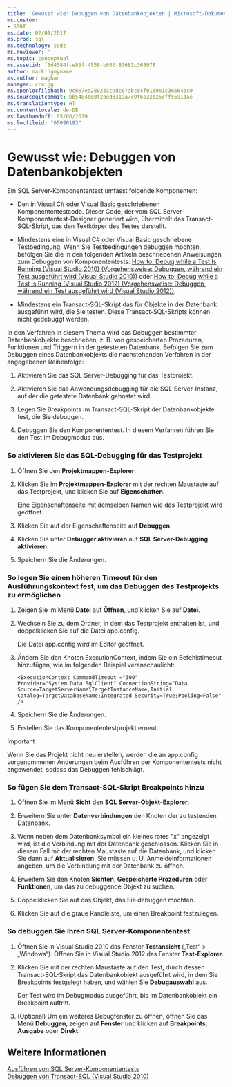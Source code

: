 ```yaml
---
title: 'Gewusst wie: Debuggen von Datenbankobjekten | Microsoft-Dokumentation'
ms.custom:
- SSDT
ms.date: 02/09/2017
ms.prod: sql
ms.technology: ssdt
ms.reviewer: ''
ms.topic: conceptual
ms.assetid: f5d4584f-e85f-4558-b056-83681c365978
author: markingmyname
ms.author: maghan
manager: craigg
ms.openlocfilehash: 9c087ed280233cadc67abc8cf0160b1c36664bc0
ms.sourcegitcommit: bb5484b08f2aed3319a7c9f6b32d26cff5591dae
ms.translationtype: HT
ms.contentlocale: de-DE
ms.lasthandoff: 05/06/2019
ms.locfileid: "65090193"
---
```

# <a name="how-to-debug-database-objects"></a>Gewusst wie: Debuggen von Datenbankobjekten
Ein SQL Server-Komponententest umfasst folgende Komponenten:  
  
-   Den in Visual C\# oder Visual Basic geschriebenen Komponententestcode. Dieser Code, der vom SQL Server-Komponententest-Designer generiert wird, übermittelt das Transact\-SQL-Skript, das den Textkörper des Testes darstellt.  
  
-   Mindestens eine in Visual C\# oder Visual Basic geschriebene Testbedingung. Wenn Sie Testbedingungen debuggen möchten, befolgen Sie die in den folgenden Artikeln beschriebenen Anweisungen zum Debuggen von Komponententests: [How to: Debug while a Test Is Running (Visual Studio 2010) (Vorgehensweise: Debuggen, während ein Test ausgeführt wird (Visual Studio 2010))](https://msdn.microsoft.com/library/ms182484(VS.100).aspx) oder [How to: Debug while a Test Is Running (Visual Studio 2012) (Vorgehensweise: Debuggen, während ein Test ausgeführt wird (Visual Studio 2012))](https://msdn.microsoft.com/library/ms182484.aspx).  
  
-   Mindestens ein Transact\-SQL-Skript das für Objekte in der Datenbank ausgeführt wird, die Sie testen. Diese Transact\-SQL-Skripts können nicht gedebuggt werden.  
  
In den Verfahren in diesem Thema wird das Debuggen bestimmter Datenbankobjekte beschrieben, z. B. von gespeicherten Prozeduren, Funktionen und Triggern in der getesteten Datenbank. Befolgen Sie zum Debuggen eines Datenbankobjekts die nachstehenden Verfahren in der angegebenen Reihenfolge:  
  
1.  Aktivieren Sie das SQL Server-Debugging für das Testprojekt.  
  
2.  Aktivieren Sie das Anwendungsdebugging für die SQL Server-Instanz, auf der die getestete Datenbank gehostet wird.  
  
3.  Legen Sie Breakpoints im Transact\-SQL-Skript der Datenbankobjekte fest, die Sie debuggen.  
  
4.  Debuggen Sie den Komponententest. In diesem Verfahren führen Sie den Test im Debugmodus aus.  
  
### <a name="to-enable-sql-debugging-on-your-test-project"></a>So aktivieren Sie das SQL-Debugging für das Testprojekt  
  
1.  Öffnen Sie den **Projektmappen-Explorer**.  
  
2.  Klicken Sie im **Projektmappen-Explorer** mit der rechten Maustaste auf das Testprojekt, und klicken Sie auf **Eigenschaften**.  
  
    Eine Eigenschaftenseite mit demselben Namen wie das Testprojekt wird geöffnet.  
  
3.  Klicken Sie auf der Eigenschaftenseite auf **Debuggen**.  
  
4.  Klicken Sie unter **Debugger aktivieren** auf **SQL Server-Debugging aktivieren**.  
  
5.  Speichern Sie die Änderungen.  
  
### <a name="to-set-an-increased-execution-context-timeout-to-enable-debugging-for-your-test-project"></a>So legen Sie einen höheren Timeout für den Ausführungskontext fest, um das Debuggen des Testprojekts zu ermöglichen  
  
1.  Zeigen Sie im Menü **Datei** auf **Öffnen**, und klicken Sie auf **Datei**.  
  
2.  Wechseln Sie zu dem Ordner, in dem das Testprojekt enthalten ist, und doppelklicken Sie auf die Datei app.config.  
  
    Die Datei app.config wird im Editor geöffnet.  
  
3.  Ändern Sie den Knoten ExecutionContext, indem Sie ein Befehlstimeout hinzufügen, wie im folgenden Beispiel veranschaulicht:  
  
    ```  
    <ExecutionContext CommandTimeout ="300" Provider="System.Data.SqlClient" ConnectionString="Data Source=TargetServerName\TargetInstanceName;Initial Catalog=TargetDatabaseName;Integrated Security=True;Pooling=False" />  
    ```  
  
4.  Speichern Sie die Änderungen.  
  
5.  Erstellen Sie das Komponententestprojekt erneut.  
  
> [!IMPORTANT]  
> Wenn Sie das Projekt nicht neu erstellen, werden die an app.config vorgenommenen Änderungen beim Ausführen der Komponententests nicht angewendet, sodass das Debuggen fehlschlägt.  
  
### <a name="to-add-breakpoints-to-your-transact-sql-script"></a>So fügen Sie dem Transact\-SQL-Skript Breakpoints hinzu  
  
1.  Öffnen Sie im Menü **Sicht** den **SQL Server-Objekt-Explorer**.  
  
2.  Erweitern Sie unter **Datenverbindungen** den Knoten der zu testenden Datenbank.  
  
3.  Wenn neben dem Datenbanksymbol ein kleines rotes "x" angezeigt wird, ist die Verbindung mit der Datenbank geschlossen. Klicken Sie in diesem Fall mit der rechten Maustaste auf die Datenbank, und klicken Sie dann auf **Aktualisieren**. Sie müssen u. U. Anmeldeinformationen angeben, um die Verbindung mit der Datenbank zu öffnen.  
  
4.  Erweitern Sie den Knoten **Sichten**, **Gespeicherte Prozeduren** oder **Funktionen**, um das zu debuggende Objekt zu suchen.  
  
5.  Doppelklicken Sie auf das Objekt, das Sie debuggen möchten.  
  
6.  Klicken Sie auf die graue Randleiste, um einen Breakpoint festzulegen.  
  
### <a name="to-debug-your-sql-server-unit-test"></a>So debuggen Sie Ihren SQL Server-Komponententest  
  
1.  Öffnen Sie in Visual Studio 2010 das Fenster **Testansicht** („Test“ > „Windows“). Öffnen Sie in Visual Studio 2012 das Fenster **Test-Explorer**.  
  
2.  Klicken Sie mit der rechten Maustaste auf den Test, durch dessen Transact\-SQL-Skript das Datenbankobjekt ausgeführt wird, in dem Sie Breakpoints festgelegt haben, und wählen Sie **Debugauswahl** aus.  
  
    Der Test wird im Debugmodus ausgeführt, bis im Datenbankobjekt ein Breakpoint auftritt.  
  
3.  (Optional) Um ein weiteres Debugfenster zu öffnen, öffnen Sie das Menü **Debuggen**, zeigen auf **Fenster** und klicken auf **Breakpoints**, **Ausgabe** oder **Direkt**.  
  
## <a name="see-also"></a>Weitere Informationen  
[Ausführen von SQL Server-Komponententests](../ssdt/running-sql-server-unit-tests.md)  
[Debuggen von Transact-SQL (Visual Studio 2010)](https://go.microsoft.com/fwlink/?LinkId=163975)  
  
